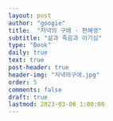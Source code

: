 ```yaml
---
layout: post
author: "googie"
title:  "저녁의 구애 - 편혜영"
subtitle: "삶과 죽음과 이기심"
type: "Book"
daily: true
text: true
post-header: true
header-img: "저녁의구애.jpg"
order: 5
comments: false
draft: true
lastmod: 2023-03-06 1:00:00
---
```


